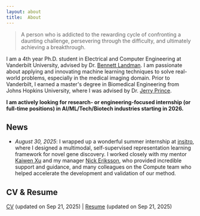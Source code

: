 ```yaml
---
layout: about
title:  About
---
```


> A person who is addicted to the rewarding cycle of confronting a daunting challenge, persevering through the difficulty, and ultimately achieving a breakthrough.

I am a 4th year Ph.D. student in Electrical and Computer Engineering at Vanderbilt University, advised by Dr. [Bennett Landman](https://my.vanderbilt.edu/masi/people/bennett-landman-ph-d/). I am passionate about applying and innovating machine learning techniques to solve real-world problems, especially in the medical imaging domain. Prior to Vanderbilt, I earned a master's degree in Biomedical Engineering from Johns Hopkins University, where I was advised by Dr. [Jerry Prince](https://iacl.ece.jhu.edu/index.php?title=Prince).


**I am actively looking for research- or engineering-focused internship (or full-time positions) in AI/ML/Tech/Biotech industries starting in 2026.**


## News
- *August 30, 2025*: I wrapped up a wonderful summer internship at [insitro](https://www.insitro.com/), where I designed a multimodal, self-supervised representation learning framework for novel gene discovery. I worked closely with my mentor [Kaiwen Xu](https://www.linkedin.com/in/kaiwen-algo/) and my manager [Nick Eriksson](https://www.nickeriksson.com/), who provided incredible support and guidance, and many colleagues on the Compute team who helped accelerate the development and validation of our method.


## CV & Resume
[CV](\assets\cv\CV_Chenyu_Gao.pdf) (updated on Sep 21, 2025) | [Resume](\assets\resume\Resume_Chenyu_Gao.pdf) (updated on Sep 21, 2025)